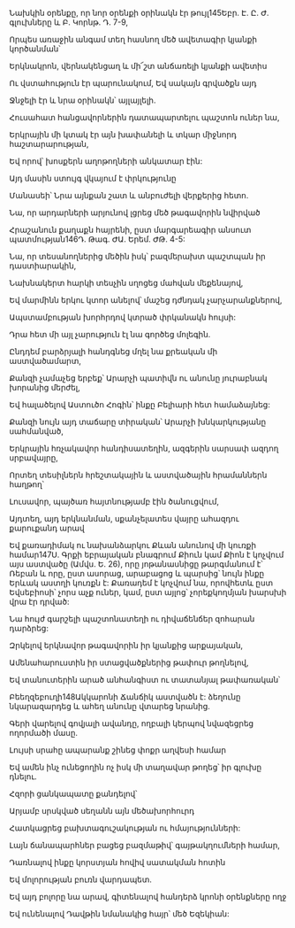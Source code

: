 Նախկին օրենքը, որ նոր օրենքի օրինակն էր թույլ145Եբր. Է. Ը. Ժ. գլուխները և Բ. Կորնթ. Դ. 7-9,

Որպես առաջին անգամ տեղ հասնող մեծ ավետագիր կյանքի կործանման՝

Երկնակրոն, վերնակենցաղ և մի՜շտ անճառելի կյանքի ավետիս

Ու վստահություն էր պարունակում, Եվ սակայն գրվածքն այդ

Ջնջելի էր և նրա օրինակն՝ այլայլելի.

Հուսահատ հանցավորներին դատապարտելու պաշտոն ուներ նա,

Երկրային մի կտակ էր այն խափանելի և տկար միջնորդ հաշտարարության,

Եվ որով՝ խոսքերն աղոթողների անկատար էին:

Այդ մասին ստույգ վկայում է փրկությունը

Մանասեի՝ Նրա այնքան շատ և անբուժելի վերքերից հետո.

Նա, որ արդարների արյունով լցրեց մեծ թագավորին նվիրված

Հրաշանուն քաղաքն հայրենի, ըստ մարգարեագիր անսուտ պատմության146Դ. Թագ. ԺԱ. Երեմ. ԺԹ. 4-5:

Նա, որ տեսանողներից մեծին իսկ՝ բազմերախտ պաշտպան իր դաստիարակին,

Նախնակերտ հարկի տեսչին սղոցեց մահվան մեքենայով,

Եվ մարմինն երկու կտոր անելով՝ մաշեց դժնդակ չարչարանքներով,

Ապստամբության խորհրդով կտրած փրկանակն հույսի:

Դրա հետ մի այլ չարություն էլ նա գործեց մոլեգին.

Ընդդեմ բարձրյալի հանդգնեց մղել նա քրեական մի աստվածամարտ,

Քանզի չամաչեց երբեք՝ Արարչի պատիվն ու անունը յուրաբնակ խորանից մերժել,

Եվ հալածելով Աստուծո Հոգին՝ ինքը Բելիարի հետ համաձայնեց:

Քանզի նույն այդ տաճարը տիրական՝ Արարչի խնկարկությանը սահմանված,

Երկրային հռչակավոր հանդիսատեղին, ազգերին սարսափ ազդող սրբավայրը,

Որտեղ տեսիլներն հրեշտակային և աստվածային հրամաններն հաղթող՝

Լուսավոր, պայծառ հայտնությամբ էին ծանուցվում,

Այդտեղ, այդ երկնանման, սքանչելատես վայրը ահազդու քարուքանդ արավ

Եվ քառադիմակ ու նախանձարկու Քևան անունով մի կուռքի համար147Ս. Գրքի եբրայական բնագրում Քիուն կամ Քիոն է կոչվում այս աստվածը (Ամվս. Ե. 26), որը յոթանասնիցը թարգմանում է՝ Ռեբան և որը, ըստ ասորաց, արաբացոց և պարսից՝ նույն ինքը Երևակ աստղի կուռքն է: Քառադեմ է կոչվում նա, որովհետև ըստ Եվսեբիոսի՝ չորս աչք ուներ, կամ, ըստ այլոց՝ չորեքկողմյան խարսխի վրա էր դրված:

Նա հույժ գարշելի պաշտոնատեղի ու դիվաճենճեր զոհարան դարձրեց:

Զրկելով երկնավոր թագավորին իր կյանքից արքայական,

Ամենահարուստին իր ստացվածքներից թափուր թողնելով,

Եվ տանուտերին արած անհանգիստ ու տատանյալ թափառական՝

Բեեղզեբուղի148Ակկարոնի Ճանճիկ աստվածն է: ձեղունը նկարազարդեց և ահեղ անունը վտարեց նրանից.

Գերի վարելով գովյալի ավանդը, ողբալի կերպով նվազեցրեց ողորմածի մասը.

Լույսի սրահը ապարանք շինեց փոքր աղվեսի համար

Եվ ամեն ինչ ունեցողին ոչ իսկ մի տաղավար թողեց՝ իր գլուխը դնելու.

Հզորի ցանկապատը քանդելով՝

Արյամբ սրսկված սեղանն այն մեծախորհուրդ

Հատկացրեց բախտագուշակության ու հմայությունների:

Լայն ճանապարհներ բացեց բազմաթիվ՝ գայթակղումների համար,

Դառնալով ինքը կորստյան հովիվ սատակման հոտին

Եվ մոլորության բուռն վարդապետ.

Եվ այդ բոլորը նա արավ, գիտենալով հանդերձ կրոնի օրենքները ողջ

Եվ ունենալով Դավթին նմանակից հայր՝ մեծ Եզեկիան: